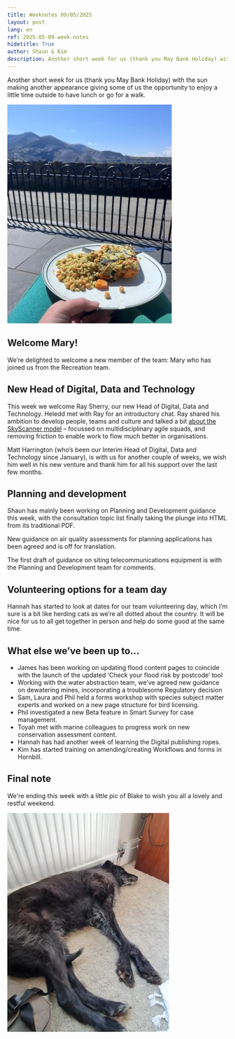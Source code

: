 ```yaml
---
title: Weeknotes 09/05/2025
layout: post
lang: en
ref: 2025-05-09-week-notes
hidetitle: True
author: Shaun & Kim
description: Another short week for us (thank you May Bank Holiday) with the sun making another appearance...
---
```


Another short week for us (thank you May Bank Holiday) with the sun making another appearance giving some of us the opportunity to enjoy a little time outside to have lunch or go for a walk.

![Plate of yummy looking food infront of a mountain landscape](https://github.com/nrw-digital/week-notes/blob/d577e68004e0b39c3cc62eacdff219eb9a6929fb/images/09-05-2025.jpg?raw=true)

## Welcome Mary!
We’re delighted to welcome a new member of the team: Mary who has joined us from the Recreation team.

## New Head of Digital, Data and Technology 
This week we welcome Ray Sherry, our new Head of Digital, Data and Technology. Heledd met with Ray for an introductory chat. Ray shared his ambition to develop people, teams and culture and talked a bit [about the SkyScanner model](https://www.wired.com/sponsored/story/skyscanner-engineering/) – focussed on multidisciplinary agile squads, and removing friction to enable work to flow much better in organisations. 
 
Matt Harrington (who’s been our Interim Head of Digital, Data and Technology since January), is with us for another couple of weeks, we wish him well in his new venture and thank him for all his support over the last few months.

## Planning and development
Shaun has mainly been working on Planning and Development guidance this week, with the consultation topic list finally taking the plunge into HTML from its traditional PDF. 

New guidance on air quality assessments for planning applications has been agreed and is off for translation.

The first draft of guidance on siting telecommunications equipment is with the Planning and Development team for comments.

## Volunteering options for a team day

Hannah has started to look at dates for our team volunteering day, which I’m sure is a bit like herding cats as we’re all dotted about the country. It will be nice for us to all get together in person and help do some good at the same time. 

## What else we’ve been up to...
+ James has been working on updating flood content pages to coincide with the launch of the updated ‘Check your flood risk by postcode’ tool
+ Working with the water abstraction team, we’ve agreed new guidance on dewatering mines, incorporating a troublesome Regulatory decision
+ Sam, Laura and Phil held a forms workshop with species subject matter experts and worked on a new page structure for bird licensing.
+ Phil investigated a new Beta feature in Smart Survey for case management.
+ Toyah met with marine colleagues to progress work on new conservation assessment content.
+ Hannah has had another week of learning the Digital publishing ropes.
+ Kim has started training on amending/creating Workflows and forms in Hornbill. 

## Final note

We're ending this week with a little pic of Blake to wish you all a lovely and restful weekend.

![Blake the dog having a nap](https://github.com/nrw-digital/week-notes/blob/3bdd19737830da8a073527d6286f0fb36fac6686/images/09-05-2025-002.jpg?raw=true)
